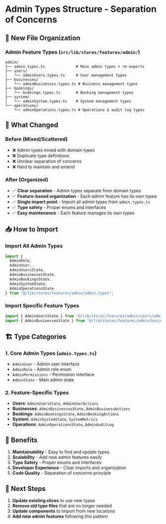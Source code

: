 # Admin Types Structure - Separation of Concerns

## 🎯 **New File Organization**

### **Admin Feature Types** (`src/lib/stores/features/admin/`)
```
admin/
├── admin.types.ts              # Main admin types + re-exports
├── users/
│   └── adminUsers.types.ts     # User management types
├── businesses/
│   └── adminBusinesses.types.ts # Business management types
├── bookings/
│   └── bookings.types.ts       # Booking management types
├── system/
│   └── adminSystem.types.ts    # System management types
└── operations/
    └── adminOperations.types.ts # Operations & audit log types
```

## 🔄 **What Changed**

### **Before (Mixed/Scattered)**
- ❌ Admin types mixed with domain types
- ❌ Duplicate type definitions
- ❌ Unclear separation of concerns
- ❌ Hard to maintain and extend

### **After (Organized)**
- ✅ **Clear separation** - Admin types separate from domain types
- ✅ **Feature-based organization** - Each admin feature has its own types
- ✅ **Single import point** - Import all admin types from `admin.types.ts`
- ✅ **Type safety** - Proper enums and interfaces
- ✅ **Easy maintenance** - Each feature manages its own types

## 📥 **How to Import**

### **Import All Admin Types**
```typescript
import { 
  AdminRole, 
  AdminUser, 
  AdminUsersState,
  AdminBusinessesState,
  AdminBookingsState,
  AdminSystemState,
  AdminOperationsState
} from "@/lib/stores/features/admin/admin.types";
```

### **Import Specific Feature Types**
```typescript
import { AdminUsersState } from "@/lib/stores/features/admin/users/adminUsers.types";
import { AdminBusinessesState } from "@/lib/stores/features/admin/businesses/adminBusinesses.types";
```

## 🏗️ **Type Categories**

### **1. Core Admin Types** (`admin.types.ts`)
- `AdminUser` - Admin user interface
- `AdminRole` - Admin role enum
- `AdminPermissions` - Permission interface
- `AdminState` - Main admin state

### **2. Feature-Specific Types**
- **Users**: `AdminUsersState`, `AdminUserActions`
- **Businesses**: `AdminBusinessesState`, `AdminBusinessActions`
- **Bookings**: `AdminBookingsState`, `AdminBookingActions`
- **System**: `AdminSystemState`, `SystemMetrics`
- **Operations**: `AdminOperationsState`, `AdminAuditLog`

## 🎨 **Benefits**

1. **Maintainability** - Easy to find and update types
2. **Scalability** - Add new admin features easily
3. **Type Safety** - Proper enums and interfaces
4. **Developer Experience** - Clear imports and organization
5. **Code Quality** - Separation of concerns principle

## 🚀 **Next Steps**

1. **Update existing slices** to use new types
2. **Remove old type files** that are no longer needed
3. **Update components** to import from new locations
4. **Add new admin features** following this pattern
